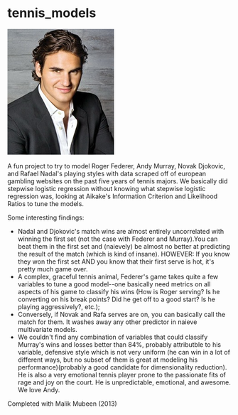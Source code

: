 tennis_models
=============

![roger](roger-federer-1-sized.jpg)


A fun project to try to model Roger Federer, Andy Murray, Novak Djokovic, and Rafael Nadal's playing styles with 
data scraped off of european gambling websites on the past five years of tennis majors. We basically did stepwise logistic
regression without knowing what stepwise logistic regression was, looking at Aikake's Information Criterion and Likelihood Ratios to tune the models.

Some interesting findings:
- Nadal and Djokovic's match wins are almost entirely uncorrelated with winning the first set (not the case with Federer and Murray).You can beat them in the first set and (naievely) be almost no better at predicting the result of the match (which is kind of insane). HOWEVER: If you know they won the first set AND you know that their first serve is hot, it's pretty much game over. 
- A complex, graceful tennis animal, Federer's game takes quite a few variables to tune a good model--one basically need metrics on all aspects of his game to classify his wins (How is Roger serving? Is he converting on his break points? Did he get off to a good start? Is he playing aggressively?, etc.);
- Conversely, if Novak and Rafa serves are on, you can basically call the match for them. It washes away any other predictor in naieve multivariate models.
- We couldn't find any combination of variables that could  classify Murray's wins and losses better than 84%, probably attributble to his variable, defensive style which is not very uniform (he can win in a lot of different ways, but no subset of them is great at modeling his performance)(probably a good candidate for dimensionality reduction). He is also a very emotional tennis player prone to the passionate fits of rage and joy on the court. He is unpredictable, emotional, and awesome. We love Andy.


Completed with Malik Mubeen (2013)
